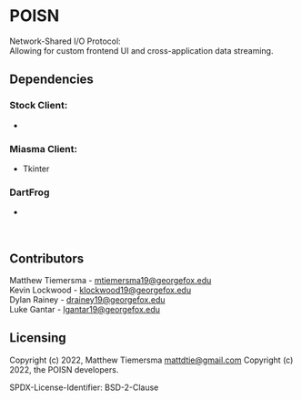 # POISN
Network-Shared I/O Protocol:<br>
Allowing for custom frontend UI and cross-application data streaming.

## Dependencies
### Stock Client:
* 

### Miasma Client:
* Tkinter

### DartFrog
* 

<br>

## Contributors
Matthew Tiemersma - mtiemersma19@georgefox.edu<br>
Kevin Lockwood - klockwood19@georgefox.edu<br>
Dylan Rainey - drainey19@georgefox.edu<br>
Luke Gantar - lgantar19@georgefox.edu<br>

## Licensing
Copyright (c) 2022, Matthew Tiemersma <mattdtie@gmail.com>
Copyright (c) 2022, the POISN developers.

SPDX-License-Identifier: BSD-2-Clause
